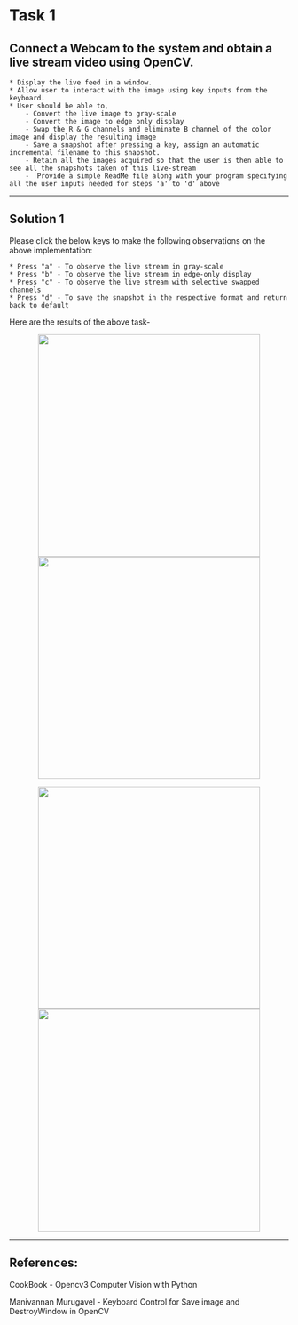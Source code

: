 
# Task 1 

## Connect a Webcam to the system and obtain a live stream video using OpenCV.

	* Display the live feed in a window.
	* Allow user to interact with the image using key inputs from the keyboard.
	* User should be able to,
		- Convert the live image to gray-scale
		- Convert the image to edge only display
		- Swap the R & G channels and eliminate B channel of the color image and display the resulting image
		- Save a snapshot after pressing a key, assign an automatic incremental filename to this snapshot.
		- Retain all the images acquired so that the user is then able to see all the snapshots taken of this live-stream
		-  Provide a simple ReadMe file along with your program specifying all the user inputs needed for steps 'a' to 'd' above
				
----------------------------------------------------------------------------------------------------------------------------------------

## Solution 1

Please click the below keys to make the following observations on the above implementation:

	* Press "a" - To observe the live stream in gray-scale
	* Press "b" - To observe the live stream in edge-only display
	* Press "c" - To observe the live stream with selective swapped channels
	* Press "d" - To save the snapshot in the respective format and return back to default
			
Here are the results of the above task-

<p align="center"> 
<img src="https://github.com/rahulmadanraju/Projects/blob/master/YoloV3_customized/Images_Report/Snapshot_0.png", width="400", height="400" />
<img src="https://github.com/rahulmadanraju/Projects/blob/master/YoloV3_customized/Images_Report/Snapshot_1.png", width="400", height="400" />
<p>
<p align="center">
<img src="https://github.com/rahulmadanraju/Projects/blob/master/YoloV3_customized/Images_Report/Snapshot_2.png", width="400", height="400" />
<img src="https://github.com/rahulmadanraju/Projects/blob/master/YoloV3_customized/Images_Report/Snapshot_3.png", width="400", height="400" />
<p>
      
			
		
---------------------------------------------------------------------------------------------------------------------------------------
## References: 
CookBook - Opencv3 Computer Vision with Python 

Manivannan Murugavel - Keyboard Control for Save image and DestroyWindow in OpenCV

